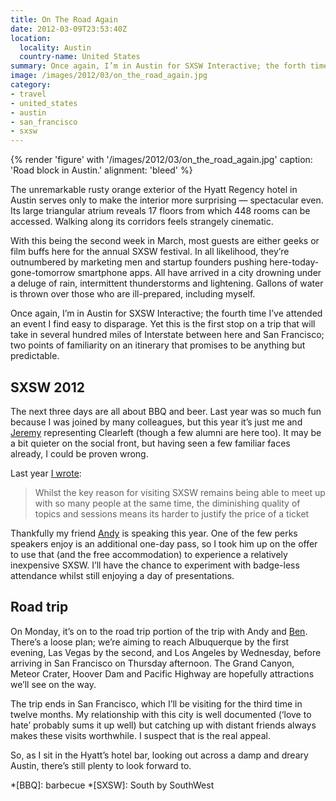 ```yaml
---
title: On The Road Again
date: 2012-03-09T23:53:40Z
location:
  locality: Austin
  country-name: United States
summary: Once again, I’m in Austin for SXSW Interactive; the forth time I’ve attended an event I find easy to disparage. Yet this is the first stop on a trip that will take in several hundred miles of Interstate highway between here and San Francisco; two points of familiarity on an itinerary that promises to be anything but predictable.
image: /images/2012/03/on_the_road_again.jpg
category:
- travel
- united_states
- austin
- san_francisco
- sxsw
---
```

{% render 'figure' with '/images/2012/03/on_the_road_again.jpg'
  caption: 'Road block in Austin.'
  alignment: 'bleed'
%}

The unremarkable rusty orange exterior of the Hyatt Regency hotel in Austin serves only to make the interior more surprising — spectacular even. Its large triangular atrium reveals 17 floors from which 448 rooms can be accessed. Walking along its corridors feels strangely cinematic.

With this being the second week in March, most guests are either geeks or film buffs here for the annual SXSW festival. In all likelihood, they’re outnumbered by marketing men and startup founders pushing here-today-gone-tomorrow smartphone apps. All have arrived in a city drowning under a deluge of rain, intermittent thunderstorms and lightening. Gallons of water is thrown over those who are ill-prepared, including myself.

Once again, I’m in Austin for SXSW Interactive; the fourth time I’ve attended an event I find easy to disparage. Yet this is the first stop on a trip that will take in several hundred miles of Interstate between here and San Francisco; two points of familiarity on an itinerary that promises to be anything but predictable.

## SXSW 2012

The next three days are all about BBQ and beer. Last year was so much fun because I was joined by many colleagues, but this year it’s just me and [Jeremy][1] representing Clearleft (though a few alumni are here too). It may be a bit quieter on the social front, but having seen a few familiar faces already, I could be proven wrong.

Last year [I wrote][2]:

> Whilst the key reason for visiting SXSW remains being able to meet up with so many people at the same time, the diminishing quality of topics and sessions means its harder to justify the price of a ticket

Thankfully my friend [Andy][3] is speaking this year. One of the few perks speakers enjoy is an additional one-day pass, so I took him up on the offer to use that (and the free accommodation) to experience a relatively inexpensive SXSW. I’ll have the chance to experiment with badge-less attendance whilst still enjoying a day of presentations.

## Road trip

On Monday, it’s on to the road trip portion of the trip with Andy and [Ben][4]. There’s a loose plan; we’re aiming to reach Albuquerque by the first evening, Las Vegas by the second, and Los Angeles by Wednesday, before arriving in San Francisco on Thursday afternoon. The Grand Canyon, Meteor Crater, Hoover Dam and Pacific Highway are hopefully attractions we’ll see on the way.

The trip ends in San Francisco, which I’ll be visiting for the third time in twelve months. My relationship with this city is well documented (‘love to hate’ probably sums it up well) but catching up with distant friends always makes these visits worthwhile. I suspect that is the real appeal.

So, as I sit in the Hyatt’s hotel bar, looking out across a damp and dreary Austin, there’s still plenty to look forward to.

[1]: https://adactio.com/
[2]: /2011/03/sxsw
[3]: http://andyhume.net/
[4]: http://benbarnett.net/

*[BBQ]: barbecue
*[SXSW]: South by SouthWest
